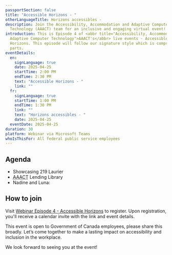 ```yaml
---
passportSection: false
title: "Accessible Horizons - "
otherLanguageTitle: Horizons accessibles -
description: Join the Accessibility, Accommodation and Adaptive Computer
  Technology (AAACT) team for an inclusive and engaging virtual event!
introduction: This is Episode 4 of <abbr title="Accessibility, Accommodation and
  Adaptive Computer Technology">AAACT's</abbr> live events - Accessible
  Horizons. This episode will follow our signature style which is comprised of 3
  parts.
eventDetails:
  en:
    signLanguage: true
    date: 2025-04-25
    startTime: 2:00 PM
    endTime: 2:30 PM
    text: "Accessible Horizons - "
    link: ""
  fr:
    signLanguage: true
    startTime: 1:00 PM
    endTime: 1:30 PM
    link: ""
    text: "Horizons accessibles - "
    date: 2025-04-25
  eventDate: 2025-04-25
duration: 30
platform: Webinar via Microsoft Teams
whoIsThisFor: All federal public service employees
---
```

## Agenda

* Showcasing 219 Laurier
* <abbr title="Accessibility, Accommodation and Adaptive Computer Technology">AAACT</abbr> Lending Library
* Nadine and Luna: 

## How to join

Visit [Webinar Episode 4 - Accessible Horizons](https://events.teams.microsoft.com/event/7c0d3315-0292-43ee-8d2a-af6b3aaf3e42@d05bc194-94bf-4ad6-ae2e-1db0f2e38f5e) to register. Upon registration, you'll receive a calendar invite with the link and event details.

This event is open to Government of Canada employees, please share this broadly. Let’s come together to make a lasting impact on accessibility and inclusion in the workplace.

We look forward to seeing you at the event!
